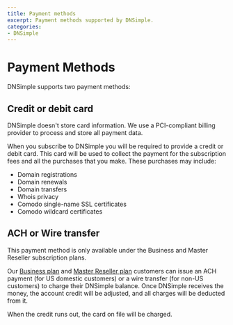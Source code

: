 ```yaml
---
title: Payment methods
excerpt: Payment methods supported by DNSimple.
categories:
- DNSimple
---
```


# Payment Methods

DNSimple supports two payment methods:

## Credit or debit card

<info>
DNSimple doesn't store card information. We use a PCI-compliant billing provider to process and store all payment data.
</info>

When you subscribe to DNSimple you will be required to provide a credit or debit card. This card will be used to collect the payment for the subscription fees and all the purchases that you make. These purchases may include:

- Domain registrations
- Domain renewals
- Domain transfers
- Whois privacy
- Comodo single-name SSL certificates
- Comodo wildcard certificates


## ACH or Wire transfer

<info>
This payment method is only available under the Business and Master Reseller subscription plans.
</info>

Our [Business plan](https://dnsimple.com/pricing) and [Master Reseller plan](https://dnsimple.com/reseller) customers can issue an ACH payment (for US domestic customers) or a wire transfer (for non-US customers) to charge their DNSimple balance. Once DNSimple receives the money, the account credit will be adjusted, and all charges will be deducted from it.

When the credit runs out, the card on file will be charged.
